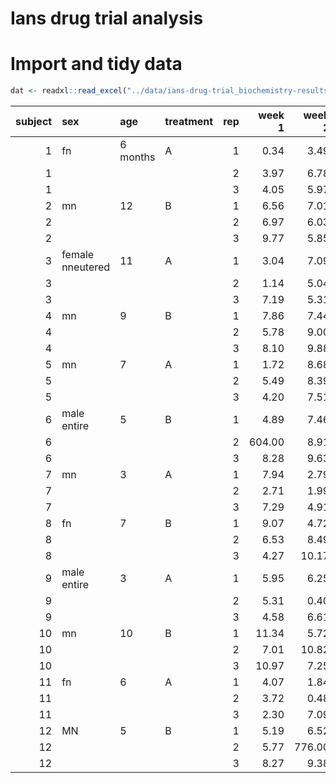 Ians drug trial analysis
================

Import and tidy data
====================

``` r
dat <- readxl::read_excel("../data/ians-drug-trial_biochemistry-results_20171020.xls", sheet = 1)
```

|  subject| sex              | age      | treatment |  rep|  week 1|  week 2|  week 3|  week 4|
|--------:|:-----------------|:---------|:----------|----:|-------:|-------:|-------:|-------:|
|        1| fn               | 6 months | A         |    1|    0.34|    3.49|    2.15|    4.85|
|        1|                  |          |           |    2|    3.97|    6.78|    4.27|    4.52|
|        1|                  |          |           |    3|    4.05|    5.97|    5.56|    7.53|
|        2| mn               | 12       | B         |    1|    6.56|    7.01|    7.07|    6.30|
|        2|                  |          |           |    2|    6.97|    6.03|    6.24|    6.95|
|        2|                  |          |           |    3|    9.77|    5.85|    7.71|   10.80|
|        3| female nneutered | 11       | A         |    1|    3.04|    7.09|    3.23|    4.13|
|        3|                  |          |           |    2|    1.14|    5.04|    7.23|  408.00|
|        3|                  |          |           |    3|    7.19|    5.31|    2.08|    8.59|
|        4| mn               | 9        | B         |    1|    7.86|    7.44|    9.03|  737.00|
|        4|                  |          |           |    2|    5.78|    9.00|    8.77|    9.91|
|        4|                  |          |           |    3|    8.10|    9.88|   12.43|    9.95|
|        5| mn               | 7        | A         |    1|    1.72|    8.68|    4.21|    0.93|
|        5|                  |          |           |    2|    5.49|    8.39|    3.87|    3.68|
|        5|                  |          |           |    3|    4.20|    7.51|    7.36|    6.58|
|        6| male entire      | 5        | B         |    1|    4.89|    7.46|    9.69|    8.14|
|        6|                  |          |           |    2|  604.00|    8.91|    6.31|    9.63|
|        6|                  |          |           |    3|    8.28|    9.63|    8.24|    8.01|
|        7| mn               | 3        | A         |    1|    7.94|    2.79|    1.85|    5.84|
|        7|                  |          |           |    2|    2.71|    1.99|    7.85|    3.77|
|        7|                  |          |           |    3|    7.29|    4.91|    7.48|    6.12|
|        8| fn               | 7        | B         |    1|    9.07|    4.72|   10.28|    6.62|
|        8|                  |          |           |    2|    6.53|    8.49|    9.64|    8.59|
|        8|                  |          |           |    3|    4.27|   10.17|   10.43|    7.82|
|        9| male entire      | 3        | A         |    1|    5.95|    6.25|    6.13|    8.07|
|        9|                  |          |           |    2|    5.31|    0.40|    5.29|    4.78|
|        9|                  |          |           |    3|    4.58|    6.61|    6.39|    7.04|
|       10| mn               | 10       | B         |    1|   11.34|    5.72|    9.87|    9.25|
|       10|                  |          |           |    2|    7.01|   10.82|   11.03|   10.00|
|       10|                  |          |           |    3|   10.97|    7.25|    9.17|    7.44|
|       11| fn               | 6        | A         |    1|    4.07|    1.84|    3.41|    4.67|
|       11|                  |          |           |    2|    3.72|    0.48|    4.88|    6.39|
|       11|                  |          |           |    3|    2.30|    7.09|    3.37|    6.24|
|       12| MN               | 5        | B         |    1|    5.19|    6.52|  723.00|   10.86|
|       12|                  |          |           |    2|    5.77|  776.00|    4.26|    9.17|
|       12|                  |          |           |    3|    8.27|    9.38|    6.47|   10.51|
